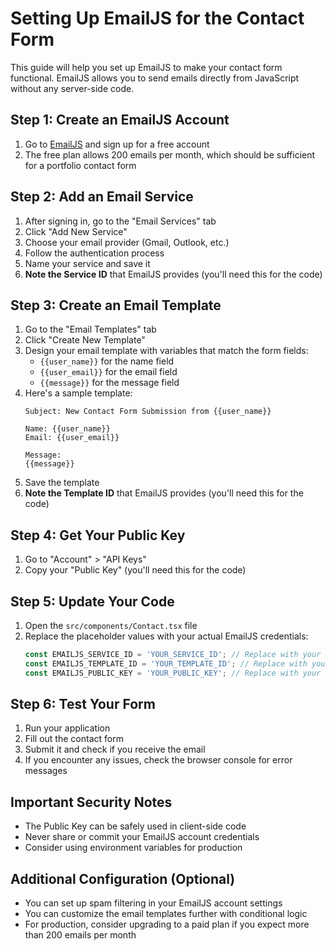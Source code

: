 # Setting Up EmailJS for the Contact Form

This guide will help you set up EmailJS to make your contact form functional. EmailJS allows you to send emails directly from JavaScript without any server-side code.

## Step 1: Create an EmailJS Account

1. Go to [EmailJS](https://www.emailjs.com/) and sign up for a free account
2. The free plan allows 200 emails per month, which should be sufficient for a portfolio contact form

## Step 2: Add an Email Service

1. After signing in, go to the "Email Services" tab
2. Click "Add New Service"
3. Choose your email provider (Gmail, Outlook, etc.)
4. Follow the authentication process
5. Name your service and save it
6. **Note the Service ID** that EmailJS provides (you'll need this for the code)

## Step 3: Create an Email Template

1. Go to the "Email Templates" tab
2. Click "Create New Template"
3. Design your email template with variables that match the form fields:
   - `{{user_name}}` for the name field
   - `{{user_email}}` for the email field
   - `{{message}}` for the message field
4. Here's a sample template:
   ```
   Subject: New Contact Form Submission from {{user_name}}

   Name: {{user_name}}
   Email: {{user_email}}

   Message:
   {{message}}
   ```
5. Save the template
6. **Note the Template ID** that EmailJS provides (you'll need this for the code)

## Step 4: Get Your Public Key

1. Go to "Account" > "API Keys"
2. Copy your "Public Key" (you'll need this for the code)

## Step 5: Update Your Code

1. Open the `src/components/Contact.tsx` file
2. Replace the placeholder values with your actual EmailJS credentials:
   ```javascript
   const EMAILJS_SERVICE_ID = 'YOUR_SERVICE_ID'; // Replace with your Service ID
   const EMAILJS_TEMPLATE_ID = 'YOUR_TEMPLATE_ID'; // Replace with your Template ID
   const EMAILJS_PUBLIC_KEY = 'YOUR_PUBLIC_KEY'; // Replace with your Public Key
   ```

## Step 6: Test Your Form

1. Run your application
2. Fill out the contact form
3. Submit it and check if you receive the email
4. If you encounter any issues, check the browser console for error messages

## Important Security Notes

- The Public Key can be safely used in client-side code
- Never share or commit your EmailJS account credentials
- Consider using environment variables for production

## Additional Configuration (Optional)

- You can set up spam filtering in your EmailJS account settings
- You can customize the email templates further with conditional logic
- For production, consider upgrading to a paid plan if you expect more than 200 emails per month 